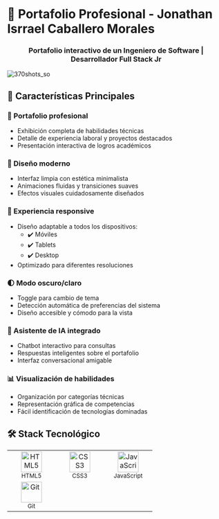 # 🚀 Portafolio Profesional - Jonathan Isrrael Caballero Morales  
<h3 align="center">Portafolio interactivo de un Ingeniero de Software | Desarrollador Full Stack Jr</h3>  

![370shots_so](https://github.com/user-attachments/assets/9b3fb515-df4b-434a-97bc-3b060a8025f8)


## 🌟 Características Principales

### 💼 Portafolio profesional  
- Exhibición completa de habilidades técnicas  
- Detalle de experiencia laboral y proyectos destacados  
- Presentación interactiva de logros académicos  

### 🎨 Diseño moderno  
- Interfaz limpia con estética minimalista  
- Animaciones fluidas y transiciones suaves  
- Efectos visuales cuidadosamente diseñados  

### 📱 Experiencia responsive  
- Diseño adaptable a todos los dispositivos:  
  - ✔️ Móviles  
  - ✔️ Tablets  
  - ✔️ Desktop  
- Optimizado para diferentes resoluciones  

### 🌓 Modo oscuro/claro  
- Toggle para cambio de tema  
- Detección automática de preferencias del sistema  
- Diseño accesible y cómodo para la vista  

### 🤖 Asistente de IA integrado  
- Chatbot interactivo para consultas  
- Respuestas inteligentes sobre el portafolio  
- Interfaz conversacional amigable  

### 📊 Visualización de habilidades  
- Organización por categorías técnicas  
- Representación gráfica de competencias  
- Fácil identificación de tecnologías dominadas  

## 🛠️ Stack Tecnológico  

<div align="center">
  <table>
    <tr>
      <td align="center" width="96">
        <img src="https://cdn.jsdelivr.net/gh/devicons/devicon/icons/html5/html5-original.svg" width="48" height="48" alt="HTML5" />
        <br><small>HTML5</small>
      </td>
      <td align="center" width="96">
        <img src="https://cdn.jsdelivr.net/gh/devicons/devicon/icons/css3/css3-original.svg" width="48" height="48" alt="CSS3" />
        <br><small>CSS3</small>
      </td>
      <td align="center" width="96">
        <img src="https://cdn.jsdelivr.net/gh/devicons/devicon/icons/javascript/javascript-original.svg" width="48" height="48" alt="JavaScript" />
        <br><small>JavaScript</small>
      </td>
    </tr>
    <tr>
      <td align="center" width="96">
        <img src="https://cdn.jsdelivr.net/gh/devicons/devicon/icons/git/git-original.svg" width="48" height="48" alt="Git" />
        <br><small>Git</small>
      </td>
    </tr>
  </table>
</div>
 
